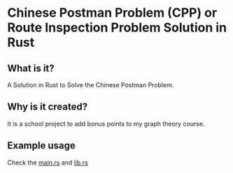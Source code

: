 # Chinese Postman Problem (CPP) or Route Inspection Problem Solution in Rust

## What is it?

A Solution in Rust to Solve the Chinese Postman Problem.

## Why is it created?

It is a school project to add bonus points to my graph theory course.

## Example usage

Check the [main.rs](src/main.rs) and [lib.rs](cpp_solver/src/lib.rs)
